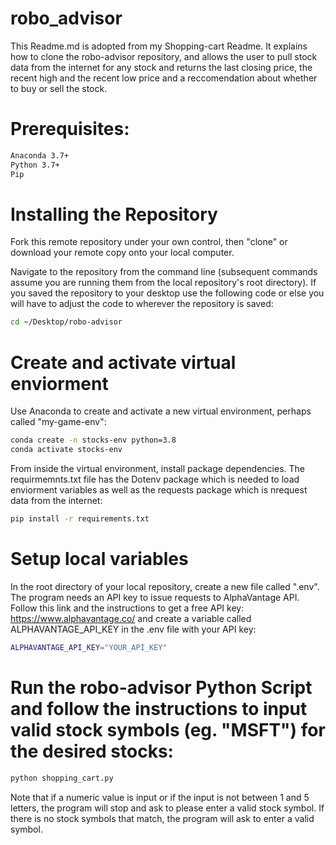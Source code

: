 # robo_advisor
This Readme.md is adopted from my Shopping-cart Readme.  It explains how to clone the robo-advisor repository, and allows the user to pull stock data from the internet for any stock and returns the last closing price, the recent high and the recent low price and a reccomendation about whether to buy or sell the stock. 

# Prerequisites:
```sh
Anaconda 3.7+
Python 3.7+
Pip
```

# Installing the Repository
Fork this remote repository under your own control, then "clone" or download your remote copy onto your local computer.

Navigate to the repository from the command line (subsequent commands assume you are running them from the local repository's root directory). If you saved the repository to your desktop use the following code or else you will have to adjust the code to wherever the repository is saved:
```sh
cd ~/Desktop/robo-advisor
```
# Create and activate virtual enviorment
Use Anaconda to create and activate a new virtual environment, perhaps called "my-game-env":

```sh
conda create -n stocks-env python=3.8
conda activate stocks-env
```

From inside the virtual environment, install package dependencies. The requirmemnts.txt file has the Dotenv package which is needed to load enviorment variables as well as the requests package which is nrequest data from the internet:
```sh
pip install -r requirements.txt
```
# Setup local variables
In the root directory of your local repository, create a new file called ".env". The program needs an API key to issue requests to AlphaVantage API. Follow this link and the instructions to get a free API key:  https://www.alphavantage.co/ and create a variable called ALPHAVANTAGE_API_KEY in the .env file with your API key:

```sh
ALPHAVANTAGE_API_KEY="YOUR_API_KEY"
```

# Run the robo-advisor Python Script and follow the instructions to input valid stock symbols (eg. "MSFT") for the desired stocks:
```sh
python shopping_cart.py
```
Note that if a numeric value is input or if the input is not between 1 and 5 letters, the program will stop and ask to please enter a valid stock symbol. If there is no stock symbols that match, the program will ask to enter a valid symbol. 

